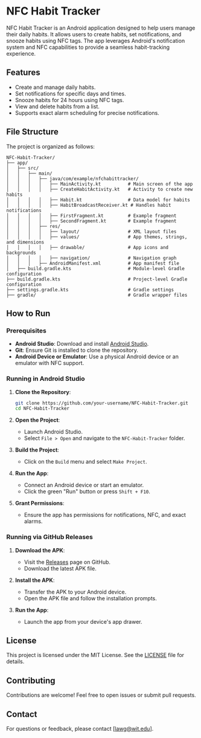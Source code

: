 # NFC Habit Tracker

NFC Habit Tracker is an Android application designed to help users manage their daily habits. It allows users to create habits, set notifications, and snooze habits using NFC tags. The app leverages Android's notification system and NFC capabilities to provide a seamless habit-tracking experience.

## Features

- Create and manage daily habits.
- Set notifications for specific days and times.
- Snooze habits for 24 hours using NFC tags.
- View and delete habits from a list.
- Supports exact alarm scheduling for precise notifications.

## File Structure

The project is organized as follows:

```
NFC-Habit-Tracker/
├── app/
│   ├── src/
│   │   ├── main/
│   │   │   ├── java/com/example/nfchabittracker/
│   │   │   │   ├── MainActivity.kt          # Main screen of the app
│   │   │   │   ├── CreateHabitActivity.kt   # Activity to create new habits
│   │   │   │   ├── Habit.kt                 # Data model for habits
│   │   │   │   ├── HabitBroadcastReceiver.kt # Handles habit notifications
│   │   │   │   ├── FirstFragment.kt         # Example fragment
│   │   │   │   ├── SecondFragment.kt        # Example fragment
│   │   │   ├── res/
│   │   │   │   ├── layout/                  # XML layout files
│   │   │   │   ├── values/                  # App themes, strings, and dimensions
│   │   │   │   ├── drawable/                # App icons and backgrounds
│   │   │   │   ├── navigation/              # Navigation graph
│   │   │   ├── AndroidManifest.xml          # App manifest file
│   ├── build.gradle.kts                     # Module-level Gradle configuration
├── build.gradle.kts                         # Project-level Gradle configuration
├── settings.gradle.kts                      # Gradle settings
├── gradle/                                  # Gradle wrapper files
```

## How to Run

### Prerequisites

- **Android Studio**: Download and install [Android Studio](https://developer.android.com/studio).
- **Git**: Ensure Git is installed to clone the repository.
- **Android Device or Emulator**: Use a physical Android device or an emulator with NFC support.

### Running in Android Studio

1. **Clone the Repository**:
   ```bash
   git clone https://github.com/your-username/NFC-Habit-Tracker.git
   cd NFC-Habit-Tracker
   ```

2. **Open the Project**:
   - Launch Android Studio.
   - Select `File > Open` and navigate to the `NFC-Habit-Tracker` folder.

3. **Build the Project**:
   - Click on the `Build` menu and select `Make Project`.

4. **Run the App**:
   - Connect an Android device or start an emulator.
   - Click the green "Run" button or press `Shift + F10`.

5. **Grant Permissions**:
   - Ensure the app has permissions for notifications, NFC, and exact alarms.

### Running via GitHub Releases

1. **Download the APK**:
   - Visit the [Releases](https://github.com/your-username/NFC-Habit-Tracker/releases) page on GitHub.
   - Download the latest APK file.

2. **Install the APK**:
   - Transfer the APK to your Android device.
   - Open the APK file and follow the installation prompts.

3. **Run the App**:
   - Launch the app from your device's app drawer.

## License

This project is licensed under the MIT License. See the [LICENSE](LICENSE) file for details.

## Contributing

Contributions are welcome! Feel free to open issues or submit pull requests.

## Contact

For questions or feedback, please contact [lawg@wit.edu].
